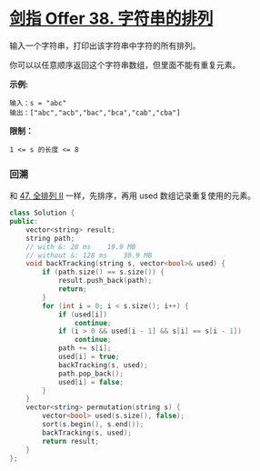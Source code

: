 # [剑指 Offer 38. 字符串的排列](https://leetcode.cn/problems/zi-fu-chuan-de-pai-lie-lcof/)

输入一个字符串，打印出该字符串中字符的所有排列。

你可以以任意顺序返回这个字符串数组，但里面不能有重复元素。

**示例:**

```
输入：s = "abc"
输出：["abc","acb","bac","bca","cab","cba"]
```

**限制：**

```
1 <= s 的长度 <= 8
```

### 回溯

和 [47. 全排列 II](https://leetcode-cn.com/problems/permutations-ii/) 一样，先排序，再用 used 数组记录重复使用的元素。

```c++
class Solution {
public:
    vector<string> result;
    string path;
    // with &: 28 ms	19.9 MB
    // without &: 128 ms	30.9 MB
    void backTracking(string s, vector<bool>& used) {
        if (path.size() == s.size()) {
            result.push_back(path);
            return;
        }
        for (int i = 0; i < s.size(); i++) {
            if (used[i])
                continue;
            if (i > 0 && used[i - 1] && s[i] == s[i - 1])
                continue;
            path += s[i];
            used[i] = true;
            backTracking(s, used);
            path.pop_back();
            used[i] = false;
        }
    }
    vector<string> permutation(string s) {
        vector<bool> used(s.size(), false);
        sort(s.begin(), s.end());
        backTracking(s, used);
        return result;
    }
};
```

